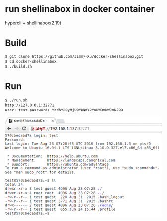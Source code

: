 run shellinabox in docker container
===================================

hypercli + shellinabox(2.19)

# Build
```
$ git clone https://github.com/Jimmy-Xu/docker-shellinabox.git
$ cd docker-shellinabox
$ ./build.sh
```

# Run
```
$ ./run.sh
http://127.0.0.1:32771
user: test password: YzdhY2QyMjU0YWNmY2YxNWRmNWJmN2Q3
```
![](images/shellinabox.png)

